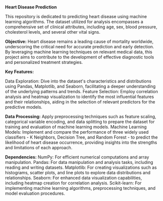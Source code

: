 **Heart Disease Prediction**

This repository is dedicated to predicting heart disease using machine learning algorithms. The dataset utilized for analysis encompasses a comprehensive set of clinical attributes, including age, sex, blood pressure, cholesterol levels, and several other vital signs.

**Objective:**
Heart disease remains a leading cause of mortality worldwide, underscoring the critical need for accurate prediction and early detection. By leveraging machine learning techniques on relevant medical data, this project aims to contribute to the development of effective diagnostic tools and personalized treatment strategies.

**Key Features:**

Data Exploration: Dive into the dataset's characteristics and distributions using Pandas, Matplotlib, and Seaborn, facilitating a deeper understanding of the underlying patterns and trends.
Feature Selection: Employ correlation analysis and heatmap visualization to identify the most influential features and their relationships, aiding in the selection of relevant predictors for the predictive models.

**Data Processing:**
Apply preprocessing techniques such as feature scaling, categorical variable encoding, and data splitting to prepare the dataset for training and evaluation of machine learning models.
Machine Learning Models: Implement and compare the performance of three widely used classifiers - K Neighbors, Decision Tree, and Random Forest - to predict the likelihood of heart disease occurrence, providing insights into the strengths and limitations of each approach.

**Dependencies:**
NumPy: For efficient numerical computations and array manipulation.
Pandas: For data manipulation and analysis tasks, including reading and writing datasets.
Matplotlib: For creating visualizations such as histograms, scatter plots, and line plots to explore data distributions and relationships.
Seaborn: For enhanced data visualization capabilities, including heatmap creation for correlation analysis.
Scikit-learn: For implementing machine learning algorithms, preprocessing techniques, and model evaluation procedures.
